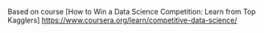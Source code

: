 Based on course 
[How to Win a Data Science Competition: Learn from Top Kagglers] https://www.coursera.org/learn/competitive-data-science/
